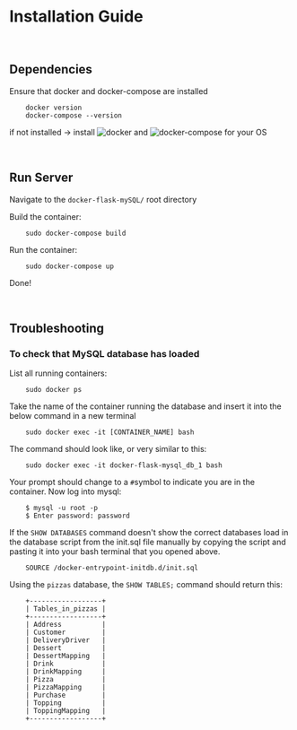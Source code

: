 # Installation Guide

<br/>

## Dependencies
Ensure that docker and docker-compose are installed

        docker version
        docker-compose --version
        
if not installed -> install ![docker](https://docs.docker.com/get-docker/) and ![docker-compose](https://docs.docker.com/compose/install/) for your OS

<br/>

## Run Server
Navigate to the `docker-flask-mySQL/` root directory

Build the container:

        sudo docker-compose build
        
Run the container:
        
        sudo docker-compose up

Done!

<br/>

## Troubleshooting
### To check that MySQL database has loaded
List all running containers:

        sudo docker ps

Take the name of the container running the database and insert it into the below command in a new terminal

        sudo docker exec -it [CONTAINER_NAME] bash

The command should look like, or very similar to this:

        sudo docker exec -it docker-flask-mysql_db_1 bash

Your prompt should change to a `#`symbol to indicate you are in the container. Now log into mysql:

        $ mysql -u root -p
        $ Enter password: password

If the `SHOW DATABASES` command doesn't show the correct databases load in the database script from the init.sql file manually by copying the script and pasting it into your bash terminal that you opened above.

        SOURCE /docker-entrypoint-initdb.d/init.sql
        
Using the `pizzas` database, the `SHOW TABLES;` command should return this:

        +------------------+
        | Tables_in_pizzas |
        +------------------+
        | Address          |
        | Customer         |
        | DeliveryDriver   |
        | Dessert          |
        | DessertMapping   |
        | Drink            |
        | DrinkMapping     |
        | Pizza            |
        | PizzaMapping     |
        | Purchase         |
        | Topping          |
        | ToppingMapping   |
        +------------------+

